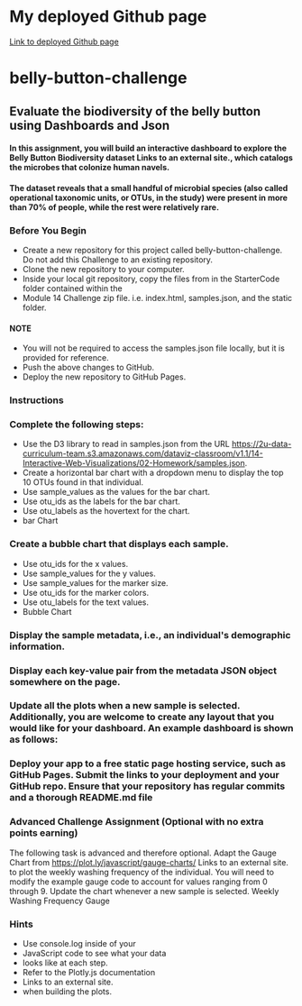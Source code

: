 # My deployed Github page
[Link to deployed Github page](https://lpellitteri.github.io/belly-button-challenge/)

# belly-button-challenge
## Evaluate the biodiversity of the belly button using Dashboards and Json


#### In this assignment, you will build an interactive dashboard to explore the Belly Button Biodiversity dataset Links to an external site., which catalogs the microbes that colonize human navels.
#### The dataset reveals that a small handful of microbial species (also called operational taxonomic units, or OTUs, in the study) were present in more than 70% of people, while the rest were relatively rare.


### Before You Begin

- Create a new repository for this project called belly-button-challenge. Do not add this Challenge to an existing repository.
- Clone the new repository to your computer.
- Inside your local git repository, copy the files from in the StarterCode folder contained within the 
- Module 14 Challenge zip file. i.e. index.html, samples.json, and the static folder.

#### NOTE
- You will not be required to access the samples.json file locally, but it is provided for reference.
- Push the above changes to GitHub.
- Deploy the new repository to GitHub Pages.

### Instructions

### Complete the following steps:
- Use the D3 library to read in samples.json from the URL https://2u-data-curriculum-team.s3.amazonaws.com/dataviz-classroom/v1.1/14-Interactive-Web-Visualizations/02-Homework/samples.json.
- Create a horizontal bar chart with a dropdown menu to display the top 10 OTUs found in that individual.
- Use sample_values as the values for the bar chart.
- Use otu_ids as the labels for the bar chart.
- Use otu_labels as the hovertext for the chart.
- bar Chart

### Create a bubble chart that displays each sample.
- Use otu_ids for the x values.
- Use sample_values for the y values.
- Use sample_values for the marker size.
- Use otu_ids for the marker colors.
- Use otu_labels for the text values.
- Bubble Chart

### Display the sample metadata, i.e., an individual's demographic information.
### Display each key-value pair from the metadata JSON object somewhere on the page.


### Update all the plots when a new sample is selected. Additionally, you are welcome to create any layout that you would like for your dashboard. An example dashboard is shown as follows:


### Deploy your app to a free static page hosting service, such as GitHub Pages. Submit the links to your deployment and your GitHub repo. Ensure that your repository has regular commits and a thorough README.md file


### Advanced Challenge Assignment (Optional with no extra points earning)

The following task is advanced and therefore optional.
Adapt the Gauge Chart from https://plot.ly/javascript/gauge-charts/ Links to an external site. to plot the weekly washing frequency of the individual.
You will need to modify the example gauge code to account for values ranging from 0 through 9.
Update the chart whenever a new sample is selected.
Weekly Washing Frequency Gauge

### Hints

- Use console.log inside of your 
- JavaScript code to see what your data 
- looks like at each step.
- Refer to the Plotly.js documentation 
- Links to an external site. 
- when building the plots.


